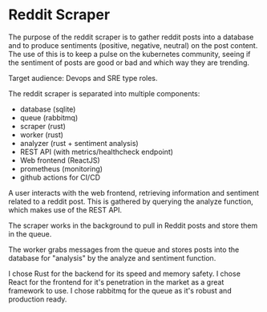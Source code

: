 # Reddit Scraper

The purpose of the reddit scraper is to gather reddit posts into a database and to produce sentiments (positive, negative, neutral) on the post content.  The use of this is to keep a pulse on the kubernetes community, seeing if the sentiment of posts are good or bad and which way they are trending.

Target audience: Devops and SRE type roles.

The reddit scraper is separated into multiple components:

- database (sqlite)
- queue (rabbitmq)
- scraper (rust)
- worker (rust)
- analyzer (rust + sentiment analysis)
- REST API (with metrics/healthcheck endpoint)
- Web frontend (ReactJS)
- prometheus (monitoring)
- github actions for CI/CD

A user interacts with the web frontend, retrieving information and sentiment related to a reddit post.  This is gathered by querying the analyze function, which makes use of the REST API.

The scraper works in the background to pull in Reddit posts and store them in the queue.

The worker grabs messages from the queue and stores posts into the database for "analysis" by the analyze and sentiment function.

I chose Rust for the backend for its speed and memory safety.  I chose React for the frontend for it's penetration in the market as a great framework to use.  I chose rabbitmq for the queue as it's robust and production ready.
